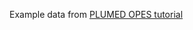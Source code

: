 Example data from [PLUMED OPES tutorial](https://www.plumed.org/doc-v2.8/user-doc/html/opes-metad.html)